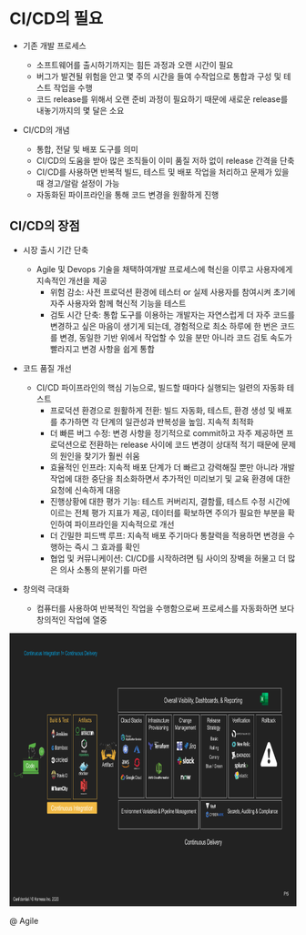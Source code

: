 # CI/CD의 필요
- 기존 개발 프로세스
   - 소프트웨어를 출시하기까지는 힘든 과정과 오랜 시간이 필요
   - 버그가 발견될 위험을 안고 몇 주의 시간을 들여 수작업으로 통합과 구성 및 테스트 작업을 수행
   - 코드 release를 위해서 오랜 준비 과정이 필요하기 때문에 새로운 release를 내놓기까지의 몇 달은 소요

- CI/CD의 개념
   - 통합, 전달 및 배포 도구를 의미
   - CI/CD의 도움을 받아 많은 조직들이 이미 품질 저하 없이 release 간격을 단축
   - CI/CD를 사용하면 반복적 빌드, 테스트 및 배포 작업을 처리하고 문제가 있을 때 경고/알람 설정이 가능
   - 자동화된 파이프라인을 통해 코드 변경을 원활하게 진행 

## CI/CD의 장점
- 시장 출시 기간 단축
   - Agile 및 Devops 기술을 채택하여개발 프로세스에 혁신을 이루고 사용자에게 지속적인 개선을 제공
      - 위험 감소: 사전 프로덕션 환경에 테스터 or 실제 사용자를 참여시켜 초기에 자주 사용자와 함께 혁신적 기능을 테스트
      - 검토 시간 단축: 통합 도구를 이용하는 개발자는 자연스럽게 더 자주 코드를 변경하고 싶은 마음이 생기게 되는데, 경험적으로
        최소 하루에 한 번은 코드를 변경, 동일한 기반 위에서 작업할 수 있을 분만 아니라 코드 검토 속도가 빨라지고 변경 사항을 쉽게 통합

- 코드 품질 개선
   - CI/CD 파이프라인의 핵심 기능으로, 빌드할 때마다 실행되는 일련의 자동화 테스트
      - 프로덕션 환경으로 원활하게 전환: 빌드 자동화, 테스트, 환경 생성 및 배포를 추가하면 각 단계의 일관성과 반복성을 높임. 지속적 최적화
      - 더 빠른 버그 수정: 변경 사항을 정기적으로 commit하고 자주 제공하면 프로덕션으로 전환하는 release 사이에 코드 변경이 상대적 적기 때문에
                          문제의 원인을 찾기가 훨씬 쉬움
      - 효율적인 인프라: 지속적 배포 단계가 더 빠르고 강력해질 뿐만 아니라 개발 작업에 대한 중단을 최소화하면서 추가적인 미리보기 및 교육 환경에
                        대한 요청에 신속하게 대응
      - 진행상황에 대한 평가 기능: 테스트 커버리지, 결함률, 테스트 수정 시간에 이르는 전체 평가 지표가 제공, 데이터를 확보하면 주의가 필요한 
                                 부분을 확인하여 파이프라인을 지속적으로 개선
      - 더 긴밀한 피드백 루프: 지속적 배포 주기마다 통찰력을 적용하면 변경을 수행하는 즉시 그 효과를 확인
      - 협업 및 커뮤니케이션: CI/CD를 시작하려면 팀 사이의 장벽을 허물고 더 많은 의사 소통의 분위기를 마련
- 창의력 극대화
   - 컴퓨터를 사용하여 반복적인 작업을 수행함으로써 프로세스를 자동화하면 보다 창의적인 작업에 열중
  

<img src="https://github.com/Virusuki/Kubernetes/blob/main/k8s-develop/CI%20%26%20CD/files/img/CICD_image.png" width="850px" height="480px" title="px(픽셀) 크기 설정" alt="gitops 파이프라인"></img><br/>





















@ Agile 
